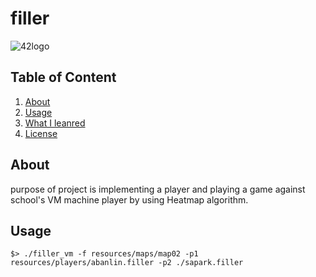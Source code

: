 # filler

![42logo](https://upload.wikimedia.org/wikipedia/commons/thumb/8/8d/42_Logo.svg/240px-42_Logo.svg.png)

## Table of Content

1. [About](#about)
2. [Usage](#usage)
3. [What I leanred](#whatILeanred)
4. [License](#license)

## About <a name="about"></a>

purpose of project is implementing a player and playing a game against school's VM machine player by using Heatmap algorithm.

## Usage <a name="usage"></a>

```
$> ./filler_vm -f resources/maps/map02 -p1 resources/players/abanlin.filler -p2 ./sapark.filler
```
